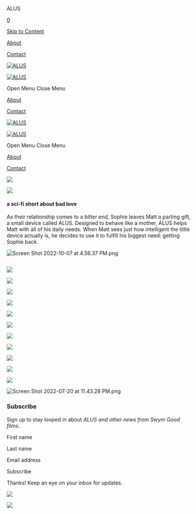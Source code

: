 ALUS



[0](/cart)

[Skip to Content](#page)


[About](https://alusfilm.com/media/about)

[Contact](/contact)

[![ALUS](//images.squarespace-cdn.com/content/v1/62d61a9a115cad35e345bfc1/b73256e0-12a4-4434-9454-3a1cbc597d03/Swym+Good+Logo.png?format=1500w)](/)

[![ALUS](//images.squarespace-cdn.com/content/v1/62d61a9a115cad35e345bfc1/ccdf74fa-bb1b-4391-9e90-41f09ea80722/Swym+Good+white+Logo.png?format=1500w)](/)



Open Menu
Close Menu

[About](https://alusfilm.com/media/about)

[Contact](/contact)

[![ALUS](//images.squarespace-cdn.com/content/v1/62d61a9a115cad35e345bfc1/b73256e0-12a4-4434-9454-3a1cbc597d03/Swym+Good+Logo.png?format=1500w)](/)

[![ALUS](//images.squarespace-cdn.com/content/v1/62d61a9a115cad35e345bfc1/ccdf74fa-bb1b-4391-9e90-41f09ea80722/Swym+Good+white+Logo.png?format=1500w)](/)



Open Menu
Close Menu

[About](https://alusfilm.com/media/about)

[Contact](/contact)



![](https://images.squarespace-cdn.com/content/v1/62d61a9a115cad35e345bfc1/71f8305e-ebfb-41d0-a249-dc437840fd90/ALUS+thumbnail.png)

![](https://images.squarespace-cdn.com/content/v1/62d61a9a115cad35e345bfc1/9561eea8-f3e7-49a0-b569-e47bb8a78e2f/ALUS+Title.png)

#### a sci-fi short about bad love

As their relationship comes to a bitter end, Sophie leaves Matt a parting gift, a small device called ALUS. Designed to behave like a mother, ALUS helps Matt with all of his daily needs. When Matt sees just how intelligent the little device actually is, he decides to use it to fulfill his biggest need: getting Sophie back.

![Screen Shot 2022-10-07 at 4.56.37 PM.png]()

![]()

![](https://images.squarespace-cdn.com/content/v1/62d61a9a115cad35e345bfc1/b450375e-a2c9-4871-9d87-31a538d8d24e/ISA_Silver_Aug_2022_-_White+2.png)

![](https://images.squarespace-cdn.com/content/v1/62d61a9a115cad35e345bfc1/030b2937-5cac-4e92-b9ca-a0d853bc9f62/FINALIST+-+Grand+Rapids+Film+Festival+-+2022%281%29.png)

![](https://images.squarespace-cdn.com/content/v1/62d61a9a115cad35e345bfc1/3cc2338c-8719-44b0-8403-183e32c04f6d/Best_Sci-Fi_-_8__HalFilm_Awards+%281%29.png)

![](https://images.squarespace-cdn.com/content/v1/62d61a9a115cad35e345bfc1/6c3b91c9-b616-4767-8396-492e443f2924/22F8D607-67C4-4992-B797-8085084D220C.png)

![](https://images.squarespace-cdn.com/content/v1/62d61a9a115cad35e345bfc1/59f67def-bbb7-4cab-95f4-8739c596b893/OFFICIAL+SELECTION+-+Days+of+the+Dead+Film+Festival+-+2022%281%29.png)

![](https://images.squarespace-cdn.com/content/v1/62d61a9a115cad35e345bfc1/f34fd4e3-81e2-4c6e-9c9a-3d9dba6a842d/OFFICIAL+SELECTION+-+Level+Up+Film+Fest+-+2022%281%29.png)

![](https://images.squarespace-cdn.com/content/v1/62d61a9a115cad35e345bfc1/16bbbd43-d9df-4607-82b1-2ca8c5ab68b5/OFFICIAL_CPIFF_NOMINEE_LAUREL_LEAVES_CATEGORY.png)

![](https://images.squarespace-cdn.com/content/v1/62d61a9a115cad35e345bfc1/5a2bcbe5-3eac-4ed4-b57b-fc58b12daffe/IX_Annual_Finalist_2023_-_White.png)

![](https://images.squarespace-cdn.com/content/v1/62d61a9a115cad35e345bfc1/241272cd-8e1d-4c83-9fb9-fb53a05e8969/NEW_CREATORS_BEST_CINEMATOGRAPHY_WHITE+%281%29.png)

![](https://images.squarespace-cdn.com/content/v1/62d61a9a115cad35e345bfc1/0949b201-f83b-48e7-9215-83e727a5bcbb/Best+First-Time+Filmmakers+-+Midnight+Soul+Film+Festival+-+2022.png)

![](https://images.squarespace-cdn.com/content/v1/62d61a9a115cad35e345bfc1/ef8961f3-30a9-4ec4-a5f9-4ec6d8751070/PARIS_SHORTS_OFFICIAL_SELECTION_1.png)

![Screen Shot 2022-07-20 at 11.43.28 PM.png]()

### Subscribe

Sign up to stay looped in about *ALUS and other news from Swym Good films*.

First name

Last name

Email address

Subscribe

Thanks! Keep an eye on your inbox for updates.



![](https://images.squarespace-cdn.com/content/v1/62d61a9a115cad35e345bfc1/9561eea8-f3e7-49a0-b569-e47bb8a78e2f/ALUS+Title.png)

![](https://images.squarespace-cdn.com/content/v1/62d61a9a115cad35e345bfc1/c1eccc7c-8d5e-4e79-84f3-2230b7cbd4b3/Bigger-Logo.png)